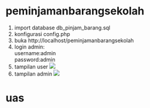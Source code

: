 # peminjamanbarangsekolah
1. import database db_pinjam_barang.sql
2. konfigurasi config.php
3. buka http://localhost/peminjamanbarangsekolah
4. login admin: <br>
   username:admin <br>
   password:admin<br>
5. tampilan user
   <img src="http://adlubgs.000webhostapp.com/storage/user.png">
5. tampilan admin
   <img src="http://adlubgs.000webhostapp.com/storage/admin.png">
# uas
